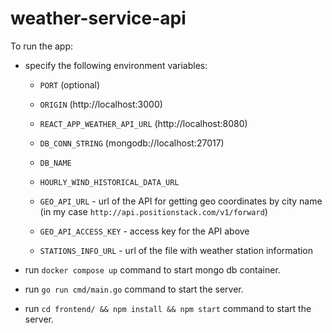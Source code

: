 # weather-service-api

To run the app:
* specify the following environment variables:
    - `PORT` (optional)

    - `ORIGIN` (http://localhost:3000)
    - `REACT_APP_WEATHER_API_URL` (http://localhost:8080)

    - `DB_CONN_STRING` (mongodb://localhost:27017)
    - `DB_NAME`

    - `HOURLY_WIND_HISTORICAL_DATA_URL`

    - `GEO_API_URL` - url of the API for getting geo coordinates by city name (in my case `http://api.positionstack.com/v1/forward`)
    - `GEO_API_ACCESS_KEY` - access key for the API above

    - `STATIONS_INFO_URL` - url of the file with weather station information

* run `docker compose up` command to start mongo db container.  

* run `go run cmd/main.go` command to start the server.  

* run `cd frontend/ && npm install && npm start` command to start the server.  